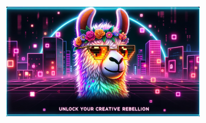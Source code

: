 [![image](images/rage-against-the-pixel-cover.png "Pateon")](https://www.patreon.com/RageAgainstThePixel)
